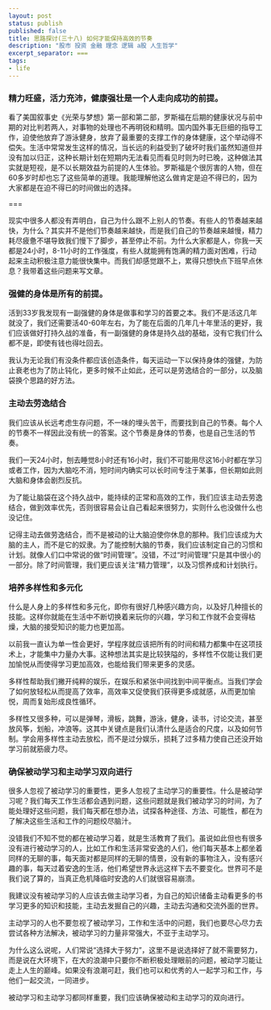 ```yaml
---
layout: post
status: publish
published: false
title: 思路探讨(三十八) 如何才能保持高效的节奏
description: "股市 投资 金融 理念 逻辑 a股 人生哲学"
excerpt_separator: ===
tags:
- life
---
```


### 精力旺盛，活力充沛，健康强壮是一个人走向成功的前提。

看了美国叙事史《光荣与梦想》第一部和第二部，罗斯福在后期的健康状况与前中期的对比判若两人，对事物的处理也不再明锐和精明。国内国外事无巨细的指导工作，迫使他放弃了游泳健身，放弃了最重要的支撑工作的身体健康，这个举动得不偿失。生活中常常发生这样的情况，当长远的利益受到了破坏时我们虽然知道但并没有加以归正，这种长期计划在短期内无法看见而看见时则为时已晚，这种做法其实就是短视，是不以长期效益为前提的人生体验。罗斯福是个很厉害的人物，但在60多岁时却也忘了这些简单的道理。我能理解他这么做肯定是迫不得已的，因为大家都是在迫不得已的时间做出的选择。

===

现实中很多人都没有弄明白，自己为什么跟不上别人的节奏。有些人的节奏越来越快，为什么？其实并不是他们节奏越来越快，而是我们自己的节奏越来越慢，精力耗尽疲惫不堪导致我们慢下了脚步，甚至停止不前。为什么大家都是人，你我一天都是24小时，8-11小时的工作强度，有些人就能拥有饱满的精力面对困难，行动起来主动积极注意力能很快集中。而我们却感觉跟不上，累得只想快点下班早点休息？我带着这些问题来写文章。


### 强健的身体是所有的前提。

活到33岁我发现有一副强健的身体是做事和学习的首要之本。我们不是活这几年就没了，我们还需要活40-60年左右，为了能在后面的几年几十年里活的更好，我们应该做好打持久战的准备，有一副强健的身体是持久战的基础，没有它我们什么都不是，即使有钱也得吐回去。

我认为无论我们有没条件都应该创造条件，每天运动一下以保持身体的强健，为防止衰老也为了防止钝化，更多时候不止如此，还可以是劳逸结合的一部分，以及脑袋换个思路的好方法。

### 主动去劳逸结合

我们应该从长远考虑生存问题，不一味的埋头苦干，而要找到自己的节奏。每个人的节奏不一样因此没有统一的答案。这个节奏是身体的节奏，也是自己生活的节奏。

我们一天24小时，刨去睡觉8小时还有16小时，我们不可能用尽这16小时都在学习或者工作，因为大脑吃不消，短时间内确实可以长时间专注于某事，但长期如此则大脑和身体会剧烈反抗。

为了能让脑袋在这个持久战中，能持续的正常和高效的工作，我们应该主动去劳逸结合，做到效率优先，否则很容易会让自己看起来很努力，实则什么也没做什么也没记住。

记得主动去做劳逸结合，而不是被动的让大脑迫使你休息的那种。我们应该成为大脑的主人，而不是它的奴隶。为了能控制大脑的节奏，我们应该制定自己的习惯和计划。就像人们口中常说的做“时间管理”。没错，不过“时间管理”只是其中很小的一部分。除了时间管理，我们更应该关注“精力管理”，以及习惯养成和计划执行。

### 培养多样性和多元化

什么是人身上的多样性和多元化，即你有很好几种感兴趣方向，以及好几种擅长的技能。这样你就能在生活中不断切换着来玩你的兴趣，学习和工作就不会变得枯燥，大脑的接受知识的能力也更加高。

以前我一直认为单一性会更好，学程序就应该把所有的时间和精力都集中在这项技术上，才能集中力量办大事。这种想法其实是比较狭隘的，多样性不仅能让我们更加愉悦从而使得学习更加高效，也能给我们带来更多的灵感。

多样性帮助我们撇开纯粹的娱乐，在娱乐和紧张中间找到中间平衡点。当我们学会了如何放轻松从而提高了效率，高效率又促使我们获得更多成就感，从而更加愉悦，周而复始形成良性循环。

多样性又很多种，可以是弹琴，滑板，跳舞，游泳，健身，读书，讨论交流，甚至放风筝，划船，冲浪等。这其中关键点是我们认清什么是适合的尺度，以及如何节制。学会用多样性主动去放松，而不是过分娱乐，损耗了过多精力使自己还没开始学习前就筋疲力尽。

### 确保被动学习和主动学习双向进行

很多人忽视了被动学习的重要性，更多人忽视了主动学习的重要性。什么是被动学习呢？我们每天工作生活都会遇到问题，这些问题就是我们被动学习的时间，为了能处理好这些问题，我们每天都在想办法，试探各种途径、方法、可能性，都在为了解决这些生活和工作的问题绞尽脑汁。

没错我们不知不觉的都在被动学习着，就是生活教育了我们。虽说如此但也有很多没有进行被动学习的人，比如工作和生活非常安逸的人们，他们每天基本上都坐着同样的无聊的事，每天面对都是同样的无聊的情景，没有新的事物注入，没有感兴趣的事，每天过着安逸的生活，他们希望世界永远这样下去不要变化。世界可不是我们说了算的，当真正危机降临时安逸的人们就很容易崩溃。

我建议没有被动学习的人应该去做主动学习者，为自己的知识储备主动看更多的书学习更多的知识和技能，主动去发掘自己的兴趣，主动去沟通和交流外面的世界。

主动学习的人也不要忽视了被动学习，工作和生活中的问题，我们也要尽心尽力去尝试各种方法解决，被动学习的力量非常强大，不亚于主动学习。

为什么这么说呢，人们常说“选择大于努力”，这里不是说选择好了就不需要努力，而是说在大环境下，在大的浪潮中只要你不断积极处理眼前的问题，被动学习能让走上人生的巅峰。如果没有浪潮可赶，我们也可以和优秀的人一起学习和工作，与他们一起交流，一同进步。

被动学习和主动学习都同样重要，我们应该确保被动和主动学习的双向进行。


